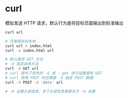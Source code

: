 # curl

模拟发送 HTTP 请求，默认行为是将目标页面输出到标准输出

```sh
curl url

# 页面保存到本地
curl url > index.html
curl -o index.html url

# 默认使用 GET 方法
# -X 指定具体方法
curl -X GET url
# curl 提供了另外的 -G 或 --get 进行设置使用 GET
# curl 使用 POST 时还需要 -d 指定 POST 数据
curl -X POST -d 'data' url

# -H 设置头部信息，多个头部信息需要多次 -H 设置
```